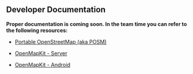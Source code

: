 ## Developer Documentation
**Proper documentation is coming soon. In the team time you can refer to the following resources:**

- [Portable OpenStreetMap (aka POSM)](https://github.com/AmericanRedCross/posm)

- [OpenMapKit - Server](https://github.com/americanredcross/OpenMapkitServer)

- [OpenMapKit - Android](https://github.com/AmericanRedCross/OpenMapKitAndroid)

